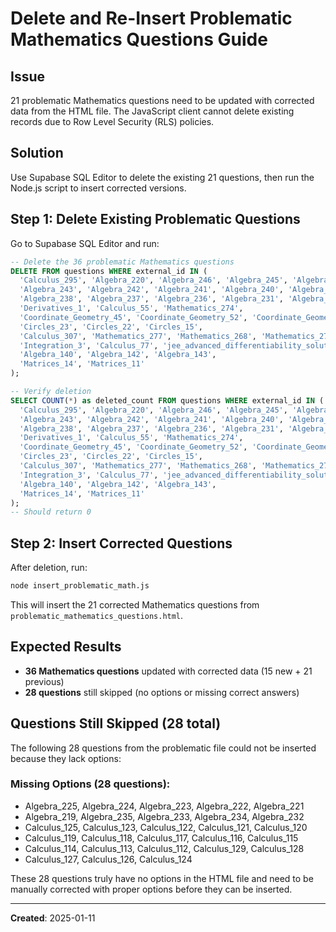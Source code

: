 # Delete and Re-Insert Problematic Mathematics Questions Guide

## Issue

21 problematic Mathematics questions need to be updated with corrected data from the HTML file. The JavaScript client cannot delete existing records due to Row Level Security (RLS) policies.

## Solution

Use Supabase SQL Editor to delete the existing 21 questions, then run the Node.js script to insert corrected versions.

## Step 1: Delete Existing Problematic Questions

Go to Supabase SQL Editor and run:

```sql
-- Delete the 36 problematic Mathematics questions
DELETE FROM questions WHERE external_id IN (
  'Calculus_295', 'Algebra_220', 'Algebra_246', 'Algebra_245', 'Algebra_244',
  'Algebra_243', 'Algebra_242', 'Algebra_241', 'Algebra_240', 'Algebra_239',
  'Algebra_238', 'Algebra_237', 'Algebra_236', 'Algebra_231', 'Algebra_228',
  'Derivatives_1', 'Calculus_55', 'Mathematics_274',
  'Coordinate_Geometry_45', 'Coordinate_Geometry_52', 'Coordinate_Geometry_53',
  'Circles_23', 'Circles_22', 'Circles_15',
  'Calculus_307', 'Mathematics_277', 'Mathematics_268', 'Mathematics_273',
  'Integration_3', 'Calculus_77', 'jee_advanced_differentiability_solutions_6',
  'Algebra_140', 'Algebra_142', 'Algebra_143',
  'Matrices_14', 'Matrices_11'
);

-- Verify deletion
SELECT COUNT(*) as deleted_count FROM questions WHERE external_id IN (
  'Calculus_295', 'Algebra_220', 'Algebra_246', 'Algebra_245', 'Algebra_244',
  'Algebra_243', 'Algebra_242', 'Algebra_241', 'Algebra_240', 'Algebra_239',
  'Algebra_238', 'Algebra_237', 'Algebra_236', 'Algebra_231', 'Algebra_228',
  'Derivatives_1', 'Calculus_55', 'Mathematics_274',
  'Coordinate_Geometry_45', 'Coordinate_Geometry_52', 'Coordinate_Geometry_53',
  'Circles_23', 'Circles_22', 'Circles_15',
  'Calculus_307', 'Mathematics_277', 'Mathematics_268', 'Mathematics_273',
  'Integration_3', 'Calculus_77', 'jee_advanced_differentiability_solutions_6',
  'Algebra_140', 'Algebra_142', 'Algebra_143',
  'Matrices_14', 'Matrices_11'
);
-- Should return 0
```

## Step 2: Insert Corrected Questions

After deletion, run:

```bash
node insert_problematic_math.js
```

This will insert the 21 corrected Mathematics questions from `problematic_mathematics_questions.html`.

## Expected Results

- **36 Mathematics questions** updated with corrected data (15 new + 21 previous)
- **28 questions** still skipped (no options or missing correct answers)

## Questions Still Skipped (28 total)

The following 28 questions from the problematic file could not be inserted because they lack options:

### Missing Options (28 questions):
- Algebra_225, Algebra_224, Algebra_223, Algebra_222, Algebra_221
- Algebra_219, Algebra_235, Algebra_233, Algebra_234, Algebra_232
- Calculus_125, Calculus_123, Calculus_122, Calculus_121, Calculus_120
- Calculus_119, Calculus_118, Calculus_117, Calculus_116, Calculus_115
- Calculus_114, Calculus_113, Calculus_112, Calculus_129, Calculus_128
- Calculus_127, Calculus_126, Calculus_124

These 28 questions truly have no options in the HTML file and need to be manually corrected with proper options before they can be inserted.

---

**Created**: 2025-01-11
